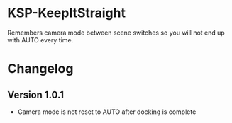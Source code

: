 # KSP-KeepItStraight

Remembers camera mode between scene switches so you will not end up with AUTO every time.

# Changelog
## Version 1.0.1
- Camera mode is not reset to AUTO after docking is complete
